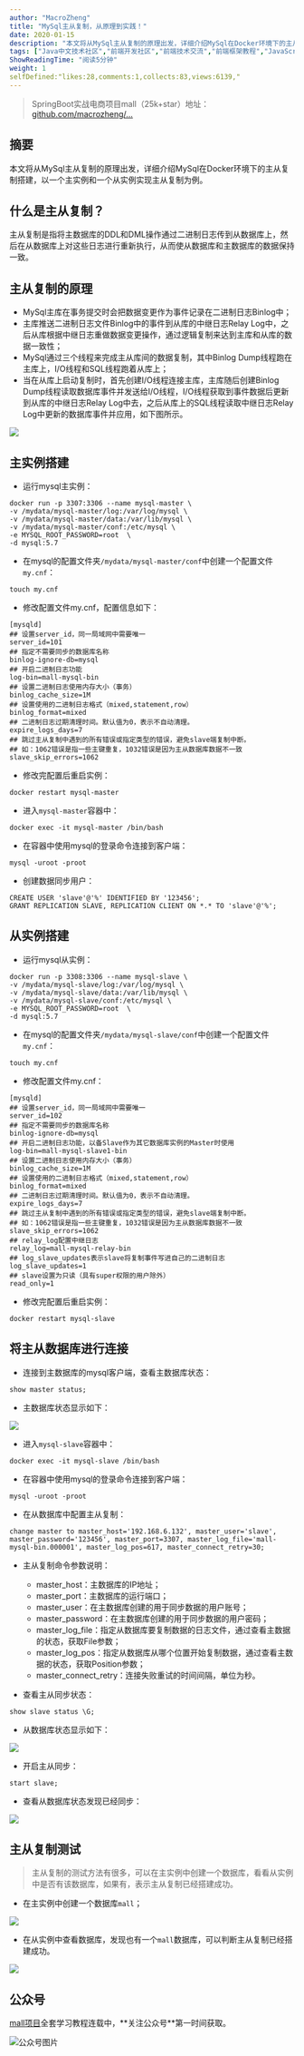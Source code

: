 ```yaml
---
author: "MacroZheng"
title: "MySql主从复制，从原理到实践！"
date: 2020-01-15
description: "本文将从MySql主从复制的原理出发，详细介绍MySql在Docker环境下的主从复制搭建，以一个主实例和一个从实例实现主从复制为例。 主从复制是指将主数据库的DDL和DML操作通过二进制日志传到从数据库上，然后在从数据库上对这些日志进行重新执行，从而使从数据库和主数据库的数据…"
tags: ["Java中文技术社区","前端开发社区","前端技术交流","前端框架教程","JavaScript 学习资源","CSS 技巧与最佳实践","HTML5 最新动态","前端工程师职业发展","开源前端项目","前端技术趋势"]
ShowReadingTime: "阅读5分钟"
weight: 1
selfDefined:"likes:28,comments:1,collects:83,views:6139,"
---
```

> SpringBoot实战电商项目mall（25k+star）地址：[github.com/macrozheng/…](https://link.juejin.cn?target=https%3A%2F%2Fgithub.com%2Fmacrozheng%2Fmall "https://github.com/macrozheng/mall")

摘要
--

本文将从MySql主从复制的原理出发，详细介绍MySql在Docker环境下的主从复制搭建，以一个主实例和一个从实例实现主从复制为例。

什么是主从复制？
--------

主从复制是指将主数据库的DDL和DML操作通过二进制日志传到从数据库上，然后在从数据库上对这些日志进行重新执行，从而使从数据库和主数据库的数据保持一致。

主从复制的原理
-------

*   MySql主库在事务提交时会把数据变更作为事件记录在二进制日志Binlog中；
*   主库推送二进制日志文件Binlog中的事件到从库的中继日志Relay Log中，之后从库根据中继日志重做数据变更操作，通过逻辑复制来达到主库和从库的数据一致性；
*   MySql通过三个线程来完成主从库间的数据复制，其中Binlog Dump线程跑在主库上，I/O线程和SQL线程跑着从库上；
*   当在从库上启动复制时，首先创建I/O线程连接主库，主库随后创建Binlog Dump线程读取数据库事件并发送给I/O线程，I/O线程获取到事件数据后更新到从库的中继日志Relay Log中去，之后从库上的SQL线程读取中继日志Relay Log中更新的数据库事件并应用，如下图所示。

![](/images/jueJin/16fa3e674ff7e2d.png)

主实例搭建
-----

*   运行mysql主实例：

```
docker run -p 3307:3306 --name mysql-master \
-v /mydata/mysql-master/log:/var/log/mysql \
-v /mydata/mysql-master/data:/var/lib/mysql \
-v /mydata/mysql-master/conf:/etc/mysql \
-e MYSQL_ROOT_PASSWORD=root  \
-d mysql:5.7
```

*   在mysql的配置文件夹`/mydata/mysql-master/conf`中创建一个配置文件`my.cnf`：

```
touch my.cnf
```

*   修改配置文件my.cnf，配置信息如下：

```
[mysqld]
## 设置server_id，同一局域网中需要唯一
server_id=101
## 指定不需要同步的数据库名称
binlog-ignore-db=mysql
## 开启二进制日志功能
log-bin=mall-mysql-bin
## 设置二进制日志使用内存大小（事务）
binlog_cache_size=1M
## 设置使用的二进制日志格式（mixed,statement,row）
binlog_format=mixed
## 二进制日志过期清理时间。默认值为0，表示不自动清理。
expire_logs_days=7
## 跳过主从复制中遇到的所有错误或指定类型的错误，避免slave端复制中断。
## 如：1062错误是指一些主键重复，1032错误是因为主从数据库数据不一致
slave_skip_errors=1062
```

*   修改完配置后重启实例：

```
docker restart mysql-master
```

*   进入`mysql-master`容器中：

```
docker exec -it mysql-master /bin/bash
```

*   在容器中使用mysql的登录命令连接到客户端：

```
mysql -uroot -proot
```

*   创建数据同步用户：

```
CREATE USER 'slave'@'%' IDENTIFIED BY '123456';
GRANT REPLICATION SLAVE, REPLICATION CLIENT ON *.* TO 'slave'@'%';
```

从实例搭建
-----

*   运行mysql从实例：

```
docker run -p 3308:3306 --name mysql-slave \
-v /mydata/mysql-slave/log:/var/log/mysql \
-v /mydata/mysql-slave/data:/var/lib/mysql \
-v /mydata/mysql-slave/conf:/etc/mysql \
-e MYSQL_ROOT_PASSWORD=root  \
-d mysql:5.7
```

*   在mysql的配置文件夹`/mydata/mysql-slave/conf`中创建一个配置文件`my.cnf`：

```
touch my.cnf
```

*   修改配置文件my.cnf：

```
[mysqld]
## 设置server_id，同一局域网中需要唯一
server_id=102
## 指定不需要同步的数据库名称
binlog-ignore-db=mysql
## 开启二进制日志功能，以备Slave作为其它数据库实例的Master时使用
log-bin=mall-mysql-slave1-bin
## 设置二进制日志使用内存大小（事务）
binlog_cache_size=1M
## 设置使用的二进制日志格式（mixed,statement,row）
binlog_format=mixed
## 二进制日志过期清理时间。默认值为0，表示不自动清理。
expire_logs_days=7
## 跳过主从复制中遇到的所有错误或指定类型的错误，避免slave端复制中断。
## 如：1062错误是指一些主键重复，1032错误是因为主从数据库数据不一致
slave_skip_errors=1062
## relay_log配置中继日志
relay_log=mall-mysql-relay-bin
## log_slave_updates表示slave将复制事件写进自己的二进制日志
log_slave_updates=1
## slave设置为只读（具有super权限的用户除外）
read_only=1
```

*   修改完配置后重启实例：

```
docker restart mysql-slave
```

将主从数据库进行连接
----------

*   连接到主数据库的mysql客户端，查看主数据库状态：

```
show master status;
```

*   主数据库状态显示如下：

![](/images/jueJin/16fa3e67505d7c4.png)

*   进入`mysql-slave`容器中：

```
docker exec -it mysql-slave /bin/bash
```

*   在容器中使用mysql的登录命令连接到客户端：

```
mysql -uroot -proot
```

*   在从数据库中配置主从复制：

```
change master to master_host='192.168.6.132', master_user='slave', master_password='123456', master_port=3307, master_log_file='mall-mysql-bin.000001', master_log_pos=617, master_connect_retry=30;
```

*   主从复制命令参数说明：
    
    *   master\_host：主数据库的IP地址；
    *   master\_port：主数据库的运行端口；
    *   master\_user：在主数据库创建的用于同步数据的用户账号；
    *   master\_password：在主数据库创建的用于同步数据的用户密码；
    *   master\_log\_file：指定从数据库要复制数据的日志文件，通过查看主数据的状态，获取File参数；
    *   master\_log\_pos：指定从数据库从哪个位置开始复制数据，通过查看主数据的状态，获取Position参数；
    *   master\_connect\_retry：连接失败重试的时间间隔，单位为秒。
*   查看主从同步状态：
    

```
show slave status \G;
```

*   从数据库状态显示如下：

![](/images/jueJin/16fa3e6750a5038.png)

*   开启主从同步：

```
start slave;
```

*   查看从数据库状态发现已经同步：

![](/images/jueJin/16fa3e6751c863d.png)

主从复制测试
------

> 主从复制的测试方法有很多，可以在主实例中创建一个数据库，看看从实例中是否有该数据库，如果有，表示主从复制已经搭建成功。

*   在主实例中创建一个数据库`mall`；

![](/images/jueJin/16fa3e67526344a.png)

*   在从实例中查看数据库，发现也有一个`mall`数据库，可以判断主从复制已经搭建成功。

![](/images/jueJin/16fa3e675276524.png)

公众号
---

[mall项目](https://link.juejin.cn?target=https%3A%2F%2Fgithub.com%2Fmacrozheng%2Fmall "https://github.com/macrozheng/mall")全套学习教程连载中，**关注公众号**第一时间获取。

![公众号图片](/images/jueJin/16fa3e73832a894.png)